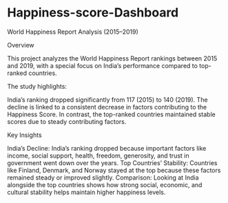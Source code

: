 # Happiness-score-Dashboard
World Happiness Report Analysis (2015–2019)

Overview

This project analyzes the World Happiness Report rankings between 2015 and 2019, with a special focus on India’s performance compared to top-ranked countries.

The study highlights:

India’s ranking dropped significantly from 117 (2015) to 140 (2019).
The decline is linked to a consistent decrease in factors contributing to the Happiness Score.
In contrast, the top-ranked countries maintained stable scores due to steady contributing factors.

Key Insights

India’s Decline: India’s ranking dropped because important factors like income, social support, health, freedom, generosity, and trust in government went down over the years.
Top Countries’ Stability: Countries like Finland, Denmark, and Norway stayed at the top because these factors remained steady or improved slightly.
Comparison: Looking at India alongside the top countries shows how strong social, economic, and cultural stability helps maintain higher happiness levels.
